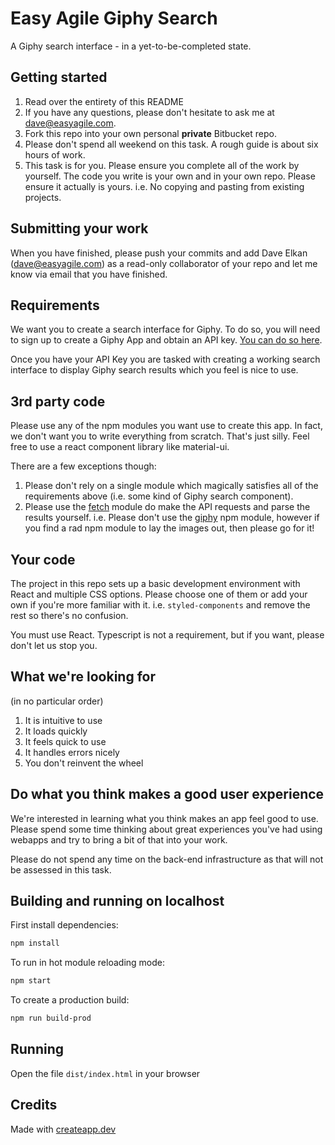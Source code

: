 # Easy Agile Giphy Search

A Giphy search interface - in a yet-to-be-completed state.

## Getting started

1. Read over the entirety of this README
1. If you have any questions, please don't hesitate to ask me at dave@easyagile.com.
1. Fork this repo into your own personal **private** Bitbucket repo. 
1. Please don't spend all weekend on this task. A rough guide is about six hours of work.
1. This task is for you. Please ensure you complete all of the work by yourself. The code you write is your own and in your own repo. Please ensure it actually is yours. i.e. No copying and pasting from existing projects.

## Submitting your work

When you have finished, please push your commits and add Dave Elkan (dave@easyagile.com) as a read-only collaborator of your repo and let me know via
email that you have finished. 

## Requirements

We want you to create a search interface for Giphy. To do so, you will need to sign up to create a Giphy App and obtain an API key. [You can do so here][1].

Once you have your API Key you are tasked with creating a working search interface to display Giphy search results which you feel is nice to use.

## 3rd party code

Please use any of the npm modules you want use to create this app. In fact, we don't want you to write everything from scratch. That's just silly. Feel free to use a react
 component library like material-ui.
 
There are a few exceptions though:

1. Please don't rely on a single module which magically satisfies all of the requirements above (i.e. some kind of Giphy search component).
1. Please use the [fetch][3] module do make the API requests and parse the results yourself. i.e. Please don't use the
 [giphy][2] npm module, however if you find a rad npm module to lay the images out, then please go for it!
 
## Your code

The project in this repo sets up a basic development environment with React and multiple CSS options. Please choose one of them or add your own if you're more
familiar with it. i.e. `styled-components` and remove the rest so there's no confusion.

You must use React. Typescript is not a requirement, but if you want, please don't let us stop you.
 
## What we're looking for

(in no particular order)

1. It is intuitive to use
1. It loads quickly
1. It feels quick to use
1. It handles errors nicely
1. You don't reinvent the wheel

## Do what you think makes a good user experience

We're interested in learning what you think makes an app feel good to use.
Please spend some time thinking about great experiences you've had using webapps and try to bring a
 bit of that into your work.
 
Please do not spend any time on the back-end infrastructure as that will not be assessed in this task. 

## Building and running on localhost

First install dependencies:

```sh
npm install
```

To run in hot module reloading mode:

```sh
npm start
```

To create a production build:

```sh
npm run build-prod
```

## Running

Open the file `dist/index.html` in your browser

## Credits

Made with [createapp.dev](https://createapp.dev/)

[1]: https://developers.giphy.com/dashboard/?create=true
[2]: https://www.npmjs.com/package/giphy
[3]: https://developer.mozilla.org/en-US/docs/Web/API/Fetch_API
